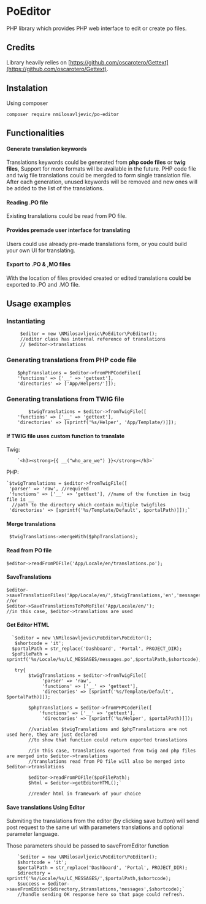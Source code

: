 # PoEditor
PHP library which provides PHP web interface to edit or create po files.

## Credits
Library heavily relies on [https://github.com/oscarotero/Gettext](https://github.com/oscarotero/Gettext).

## Instalation
Using composer

`composer require nmilosavljevic/po-editor`
## Functionalities
#### Generate translation keywords
Translations keywords could be generated from **php code files** or **twig files**, Support for more formats will be available in the future. 
PHP code file and twig file translations could be mergded to form single translation file.
After each generation, unused keywords will be removed and new ones will be added to the list of the translations.
#### Reading .PO file
Existing translations could be read from PO file.
#### Provides premade user interface for translating
Users could use already pre-made translations form, or you could build your own UI for translating.
#### Export to .PO & ,MO files
With the location of files provided created or edited translations could be exported to .PO and .MO file.
 
## Usage examples

### Instantiating
		 $editor = new \NMilosavljevic\PoEditor\PoEditor();
		 //editor class has internal reference of translations
		 // $editor->translations
### Generating translations from PHP code file
		$phpTranslations = $editor->fromPHPCodeFile([
		'functions' => ['__' => 'gettext'],
		'directories' => ['App/Helpers/']]);
### Generating translations from TWIG  file
			$twigTranslations = $editor->fromTwigFile([
		'functions' => ['__' => 'gettext'],
		'directories' => [sprintf('%s/Helper', 'App/Template/)]]);
#### If TWIG file uses custom function to translate
Twig:

		`<h3><strong>{{ __("who_are_we") }}</strong></h3>`
PHP:

    `$twigTranslations = $editor->fromTwigFile([
     'parser' => 'raw', //required
     'functions' => ['__' => 'gettext'], //name of the function in twig file is __
      //path to the directory which contain multiple twigfiles
     'directories' => [sprintf('%s/Template/Default', $portalPath)]]);`

#### Merge translations
     $twigTranslations->mergeWith($phpTranslations);
#### Read from PO file
    $editor->readFromPOFile('App/Locale/en/translations.po');
#### SaveTranslations
    $editor->saveTranslationFiles('App/Locale/en/',$twigTranslations,'en','messages');
    //or
    $editor->SaveTranslationsToPoMoFile('App/Locale/en/');
    //in this case, $editor->translations are used
#### Get Editor HTML
      `$editor = new \NMilosavljevic\PoEditor\PoEditor();
       $shortcode = 'it';
      $portalPath = str_replace('Dashboard', 'Portal', PROJECT_DIR);
      $poFilePath = sprintf('%s/Locale/%s/LC_MESSAGES/messages.po',$portalPath,$shortcode);
       
       try{
            $twigTranslations = $editor->fromTwigFile([
                 'parser' => 'raw',
                 'functions' => ['__' => 'gettext'],
                 'directories' => [sprintf('%s/Template/Default', $portalPath)]]);
       
            $phpTranslations = $editor->fromPHPCodeFile([
                'functions' => ['__' => 'gettext'],
                 'directories' => [sprintf('%s/Helper', $portalPath)]]);
            
            //variables $twigTranslations and $phpTranslations are not used here, they are just declared
            //to show that function could return exported translations
            
            //in this case, translations exported from twig and php files are merged into $editor->translations
            //translations read from PO file will also be merged into $editor->translations
            
            $editor->readFromPOFile($poFilePath);
            $html = $editor->getEditorHTML();`
            
            //render html in framework of your choice       
####  Save translations Using Editor
Submiting the translations from the editor (by clicking save button) will send post request
to the same url with parameters translations and optional parameter language.

Those parameters should be passed to saveFromEditor function

        `$editor = new \NMilosavljevic\PoEditor\PoEditor();
        $shortcode = 'it';
        $portalPath = str_replace('Dashboard', 'Portal', PROJECT_DIR);
        $directory = sprintf('%s/Locale/%s/LC_MESSAGES/',$portalPath,$shortcode);
        $success = $editor->saveFromEditor($directory,$translations,'messages',$shortcode);`
        //handle sending OK response here so that page could refresh.


